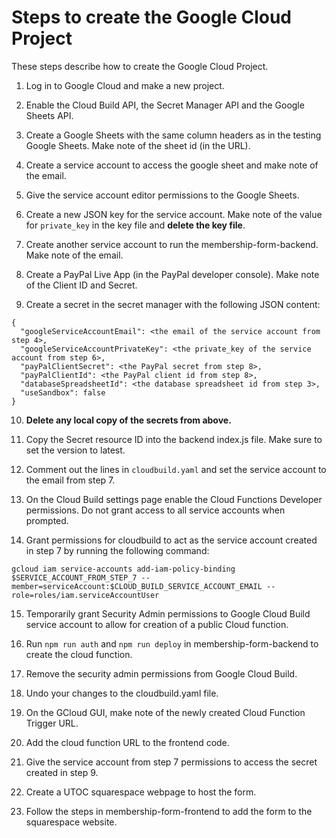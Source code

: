 # Steps to create the Google Cloud Project

These steps describe how to create the Google Cloud Project.

1. Log in to Google Cloud and make a new project.

2. Enable the Cloud Build API, the Secret Manager API and the Google Sheets API.

3. Create a Google Sheets with the same column headers as in the testing Google Sheets. Make note of the sheet id (in the URL).

4. Create a service account to access the google sheet and make note of the email.

5. Give the service account editor permissions to the Google Sheets.

6. Create a new JSON key for the service account. Make note of the value for `private_key` in the key file and **delete the key file**.

7. Create another service account to run the membership-form-backend. Make note of the email.

8. Create a PayPal Live App (in the PayPal developer console). Make note of the Client ID and Secret.

9. Create a secret in the secret manager with the following JSON content:

```
{
  "googleServiceAccountEmail": <the email of the service account from step 4>,
  "googleServiceAccountPrivateKey": <the private_key of the service account from step 6>,
  "payPalClientSecret": <the PayPal secret from step 8>,
  "payPalClientId": <the PayPal client id from step 8>,
  "databaseSpreadsheetId": <the database spreadsheet id from step 3>,
  "useSandbox": false
}
```

10. **Delete any local copy of the secrets from above.**

11. Copy the Secret resource ID into the backend index.js file. Make sure to set the version to latest.

12. Comment out the lines in `cloudbuild.yaml` and set the service account to the email from step 7.

13. On the Cloud Build settings page enable the Cloud Functions Developer permissions. Do not grant access to all service accounts when prompted.

14. Grant permissions for cloudbuild to act as the service account created in step 7 by running the following command:

`gcloud iam service-accounts add-iam-policy-binding $SERVICE_ACCOUNT_FROM_STEP_7 --member=serviceAccount:$CLOUD_BUILD_SERVICE_ACCOUNT_EMAIL --role=roles/iam.serviceAccountUser`

15. Temporarily grant Security Admin permissions to Google Cloud Build service account to allow for creation of a public Cloud function.

16. Run `npm run auth` and `npm run deploy` in membership-form-backend to create the cloud function.

17. Remove the security admin permissions from Google Cloud Build.

18. Undo your changes to the cloudbuild.yaml file.

19. On the GCloud GUI, make note of the newly created Cloud Function Trigger URL.

20. Add the cloud function URL to the frontend code.

21. Give the service account from step 7 permissions to access the secret created in step 9.

22. Create a UTOC squarespace webpage to host the form.

23. Follow the steps in membership-form-frontend to add the form to the squarespace website.